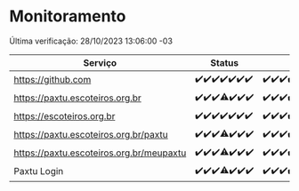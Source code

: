 # Monitoramento

Última verificação: 28/10/2023 13:06:00 -03

|Serviço|Status|Últimas 24h|
|---|---|---|
|https://github.com|<span title="2023-10-21: OK=24">✔️</span><span title="2023-10-22: OK=24">✔️</span><span title="2023-10-23: OK=24">✔️</span><span title="2023-10-24: OK=24">✔️</span><span title="2023-10-25: OK=24">✔️</span><span title="2023-10-26: OK=24">✔️</span><span title="2023-10-27: OK=16">✔️</span>|<span title="27/10/2023 13:07:00 -03 : 200">✔️</span><span title="27/10/2023 14:02:00 -03 : 200">✔️</span><span title="27/10/2023 15:07:00 -03 : 200">✔️</span><span title="27/10/2023 16:03:00 -03 : 200">✔️</span><span title="27/10/2023 17:06:00 -03 : 200">✔️</span><span title="27/10/2023 18:03:00 -03 : 200">✔️</span><span title="27/10/2023 19:03:00 -03 : 200">✔️</span><span title="27/10/2023 20:04:00 -03 : 200">✔️</span><span title="27/10/2023 21:27:00 -03 : 200">✔️</span><span title="27/10/2023 22:37:00 -03 : 200">✔️</span><span title="27/10/2023 23:11:00 -03 : 200">✔️</span><span title="28/10/2023 00:06:00 -03 : 200">✔️</span><span title="28/10/2023 01:07:00 -03 : 200">✔️</span><span title="28/10/2023 02:04:00 -03 : 200">✔️</span><span title="28/10/2023 03:07:00 -03 : 200">✔️</span><span title="28/10/2023 04:04:00 -03 : 200">✔️</span><span title="28/10/2023 05:07:00 -03 : 200">✔️</span><span title="28/10/2023 06:03:00 -03 : 200">✔️</span><span title="28/10/2023 07:03:00 -03 : 200">✔️</span><span title="28/10/2023 08:03:00 -03 : 200">✔️</span><span title="28/10/2023 09:09:00 -03 : 200">✔️</span><span title="28/10/2023 10:03:00 -03 : 200">✔️</span><span title="28/10/2023 11:03:00 -03 : 200">✔️</span><span title="28/10/2023 12:03:00 -03 : 200">✔️</span><span title="28/10/2023 13:06:00 -03 : 200">✔️</span>|
|https://paxtu.escoteiros.org.br|<span title="2023-10-21: OK=24">✔️</span><span title="2023-10-22: OK=24">✔️</span><span title="2023-10-23: OK=24">✔️</span><span title="2023-10-24: OK=17, Falhas=7">⚠️</span><span title="2023-10-25: OK=24">✔️</span><span title="2023-10-26: OK=24">✔️</span><span title="2023-10-27: OK=16">✔️</span>|<span title="27/10/2023 13:07:00 -03 : 200">✔️</span><span title="27/10/2023 14:02:00 -03 : 200">✔️</span><span title="27/10/2023 15:07:00 -03 : 200">✔️</span><span title="27/10/2023 16:03:00 -03 : 200">✔️</span><span title="27/10/2023 17:06:00 -03 : 200">✔️</span><span title="27/10/2023 18:03:00 -03 : 200">✔️</span><span title="27/10/2023 19:03:00 -03 : 200">✔️</span><span title="27/10/2023 20:04:00 -03 : 200">✔️</span><span title="27/10/2023 21:27:00 -03 : 200">✔️</span><span title="27/10/2023 22:37:00 -03 : 200">✔️</span><span title="27/10/2023 23:11:00 -03 : 200">✔️</span><span title="28/10/2023 00:06:00 -03 : 200">✔️</span><span title="28/10/2023 01:07:00 -03 : 200">✔️</span><span title="28/10/2023 02:04:00 -03 : 200">✔️</span><span title="28/10/2023 03:07:00 -03 : 200">✔️</span><span title="28/10/2023 04:04:00 -03 : 200">✔️</span><span title="28/10/2023 05:07:00 -03 : 200">✔️</span><span title="28/10/2023 06:03:00 -03 : 200">✔️</span><span title="28/10/2023 07:03:00 -03 : 200">✔️</span><span title="28/10/2023 08:03:00 -03 : 200">✔️</span><span title="28/10/2023 09:09:00 -03 : 200">✔️</span><span title="28/10/2023 10:03:00 -03 : 200">✔️</span><span title="28/10/2023 11:03:00 -03 : 200">✔️</span><span title="28/10/2023 12:03:00 -03 : 200">✔️</span><span title="28/10/2023 13:06:00 -03 : 200">✔️</span>|
|https://escoteiros.org.br|<span title="2023-10-21: OK=24">✔️</span><span title="2023-10-22: OK=24">✔️</span><span title="2023-10-23: OK=24">✔️</span><span title="2023-10-24: OK=24">✔️</span><span title="2023-10-25: OK=24">✔️</span><span title="2023-10-26: OK=24">✔️</span><span title="2023-10-27: OK=16">✔️</span>|<span title="27/10/2023 13:07:00 -03 : 200">✔️</span><span title="27/10/2023 14:02:00 -03 : 200">✔️</span><span title="27/10/2023 15:07:00 -03 : 200">✔️</span><span title="27/10/2023 16:03:00 -03 : 200">✔️</span><span title="27/10/2023 17:06:00 -03 : 200">✔️</span><span title="27/10/2023 18:03:00 -03 : 200">✔️</span><span title="27/10/2023 19:03:00 -03 : 200">✔️</span><span title="27/10/2023 20:04:00 -03 : 200">✔️</span><span title="27/10/2023 21:27:00 -03 : 200">✔️</span><span title="27/10/2023 22:37:00 -03 : 200">✔️</span><span title="27/10/2023 23:11:00 -03 : 200">✔️</span><span title="28/10/2023 00:06:00 -03 : 200">✔️</span><span title="28/10/2023 01:07:00 -03 : 200">✔️</span><span title="28/10/2023 02:04:00 -03 : 200">✔️</span><span title="28/10/2023 03:07:00 -03 : 200">✔️</span><span title="28/10/2023 04:04:00 -03 : 200">✔️</span><span title="28/10/2023 05:07:00 -03 : 200">✔️</span><span title="28/10/2023 06:03:00 -03 : 200">✔️</span><span title="28/10/2023 07:03:00 -03 : 200">✔️</span><span title="28/10/2023 08:03:00 -03 : 200">✔️</span><span title="28/10/2023 09:09:00 -03 : 200">✔️</span><span title="28/10/2023 10:04:00 -03 : 200">✔️</span><span title="28/10/2023 11:03:00 -03 : 200">✔️</span><span title="28/10/2023 12:03:00 -03 : 200">✔️</span><span title="28/10/2023 13:06:00 -03 : 200">✔️</span>|
|https://paxtu.escoteiros.org.br/paxtu|<span title="2023-10-21: OK=24">✔️</span><span title="2023-10-22: OK=24">✔️</span><span title="2023-10-23: OK=24">✔️</span><span title="2023-10-24: OK=17, Falhas=7">⚠️</span><span title="2023-10-25: OK=24">✔️</span><span title="2023-10-26: OK=24">✔️</span><span title="2023-10-27: OK=16">✔️</span>|<span title="27/10/2023 13:07:00 -03 : 200">✔️</span><span title="27/10/2023 14:02:00 -03 : 200">✔️</span><span title="27/10/2023 15:07:00 -03 : 200">✔️</span><span title="27/10/2023 16:03:00 -03 : 200">✔️</span><span title="27/10/2023 17:06:00 -03 : 200">✔️</span><span title="27/10/2023 18:03:00 -03 : 200">✔️</span><span title="27/10/2023 19:03:00 -03 : 200">✔️</span><span title="27/10/2023 20:04:00 -03 : 200">✔️</span><span title="27/10/2023 21:27:00 -03 : 200">✔️</span><span title="27/10/2023 22:37:00 -03 : 200">✔️</span><span title="27/10/2023 23:11:00 -03 : 200">✔️</span><span title="28/10/2023 00:06:00 -03 : 200">✔️</span><span title="28/10/2023 01:07:00 -03 : 200">✔️</span><span title="28/10/2023 02:04:00 -03 : 200">✔️</span><span title="28/10/2023 03:07:00 -03 : 200">✔️</span><span title="28/10/2023 04:04:00 -03 : 200">✔️</span><span title="28/10/2023 05:07:00 -03 : 200">✔️</span><span title="28/10/2023 06:03:00 -03 : 200">✔️</span><span title="28/10/2023 07:03:00 -03 : 200">✔️</span><span title="28/10/2023 08:03:00 -03 : 200">✔️</span><span title="28/10/2023 09:09:00 -03 : 200">✔️</span><span title="28/10/2023 10:04:00 -03 : 200">✔️</span><span title="28/10/2023 11:03:00 -03 : 200">✔️</span><span title="28/10/2023 12:03:00 -03 : 200">✔️</span><span title="28/10/2023 13:06:00 -03 : 200">✔️</span>|
|https://paxtu.escoteiros.org.br/meupaxtu|<span title="2023-10-21: OK=24">✔️</span><span title="2023-10-22: OK=24">✔️</span><span title="2023-10-23: OK=24">✔️</span><span title="2023-10-24: OK=17, Falhas=7">⚠️</span><span title="2023-10-25: OK=24">✔️</span><span title="2023-10-26: OK=24">✔️</span><span title="2023-10-27: OK=16">✔️</span>|<span title="27/10/2023 13:07:00 -03 : 200">✔️</span><span title="27/10/2023 14:02:00 -03 : 200">✔️</span><span title="27/10/2023 15:07:00 -03 : 200">✔️</span><span title="27/10/2023 16:03:00 -03 : 200">✔️</span><span title="27/10/2023 17:06:00 -03 : 200">✔️</span><span title="27/10/2023 18:03:00 -03 : 200">✔️</span><span title="27/10/2023 19:03:00 -03 : 200">✔️</span><span title="27/10/2023 20:04:00 -03 : 200">✔️</span><span title="27/10/2023 21:27:00 -03 : 200">✔️</span><span title="27/10/2023 22:37:00 -03 : 200">✔️</span><span title="27/10/2023 23:11:00 -03 : 200">✔️</span><span title="28/10/2023 00:06:00 -03 : 200">✔️</span><span title="28/10/2023 01:07:00 -03 : 200">✔️</span><span title="28/10/2023 02:04:00 -03 : 200">✔️</span><span title="28/10/2023 03:07:00 -03 : 200">✔️</span><span title="28/10/2023 04:04:00 -03 : 200">✔️</span><span title="28/10/2023 05:07:00 -03 : 200">✔️</span><span title="28/10/2023 06:03:00 -03 : 200">✔️</span><span title="28/10/2023 07:03:00 -03 : 200">✔️</span><span title="28/10/2023 08:03:00 -03 : 200">✔️</span><span title="28/10/2023 09:09:00 -03 : 200">✔️</span><span title="28/10/2023 10:04:00 -03 : 200">✔️</span><span title="28/10/2023 11:03:00 -03 : 200">✔️</span><span title="28/10/2023 12:03:00 -03 : 200">✔️</span><span title="28/10/2023 13:06:00 -03 : 200">✔️</span>|
|Paxtu Login|<span title="2023-10-21: OK=24">✔️</span><span title="2023-10-22: OK=24">✔️</span><span title="2023-10-23: OK=24">✔️</span><span title="2023-10-24: OK=17, Falhas=7">⚠️</span><span title="2023-10-25: OK=24">✔️</span><span title="2023-10-26: OK=24">✔️</span><span title="2023-10-27: OK=16">✔️</span>|<span title="27/10/2023 13:07:00 -03 : 200">✔️</span><span title="27/10/2023 14:02:00 -03 : 200">✔️</span><span title="27/10/2023 15:07:00 -03 : 200">✔️</span><span title="27/10/2023 16:03:00 -03 : 200">✔️</span><span title="27/10/2023 17:06:00 -03 : 200">✔️</span><span title="27/10/2023 18:03:00 -03 : 200">✔️</span><span title="27/10/2023 19:03:00 -03 : 200">✔️</span><span title="27/10/2023 20:04:00 -03 : 200">✔️</span><span title="27/10/2023 21:27:00 -03 : 200">✔️</span><span title="27/10/2023 22:37:00 -03 : 200">✔️</span><span title="27/10/2023 23:11:00 -03 : 200">✔️</span><span title="28/10/2023 00:06:00 -03 : 200">✔️</span><span title="28/10/2023 01:07:00 -03 : 200">✔️</span><span title="28/10/2023 02:04:00 -03 : 200">✔️</span><span title="28/10/2023 03:07:00 -03 : 200">✔️</span><span title="28/10/2023 04:04:00 -03 : 200">✔️</span><span title="28/10/2023 05:07:00 -03 : 200">✔️</span><span title="28/10/2023 06:03:00 -03 : 200">✔️</span><span title="28/10/2023 07:03:00 -03 : 200">✔️</span><span title="28/10/2023 08:03:00 -03 : 200">✔️</span><span title="28/10/2023 09:09:00 -03 : 200">✔️</span><span title="28/10/2023 10:04:00 -03 : 200">✔️</span><span title="28/10/2023 11:03:00 -03 : 200">✔️</span><span title="28/10/2023 12:03:00 -03 : 200">✔️</span><span title="28/10/2023 13:06:00 -03 : 200">✔️</span>|
